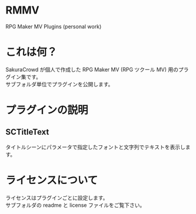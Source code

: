 # RMMV
RPG Maker MV Plugins (personal work)

# これは何？
SakuraCrowd が個人で作成した RPG Maker MV (RPG ツクール MV) 用のプラグイン集です。  
サブフォルダ単位でプラグインを公開します。  

# プラグインの説明
## SCTitleText
タイトルシーンにパラメータで指定したフォントと文字列でテキストを表示します。  

# ライセンスについて
ライセンスはプラグインごとに設定します。  
サブフォルダの readme と license ファイルをご覧下さい。  
